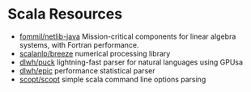 # Scala Resources

- [fommil/netlib-java](https://github.com/fommil/netlib-java) Mission-critical components for linear algebra systems, with Fortran performance.
- [scalanlp/breeze](https://github.com/scalanlp/breeze) numerical processing library
- [dlwh/puck](https://github.com/dlwh/puck) lightning-fast parser for natural languages using GPUsa
- [dlwh/epic](https://github.com/dlwh/epic) performance statistical parser
- [scopt/scopt](https://github.com/scopt/scopt) simple scala command line options parsing
